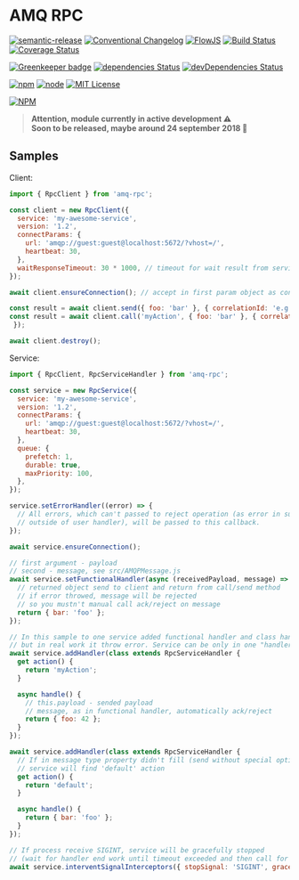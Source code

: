 # AMQ RPC

[![semantic-release](https://img.shields.io/badge/%20%20%F0%9F%93%A6%F0%9F%9A%80-semantic--release-e10079.svg)](https://github.com/semantic-release/semantic-release)
[![Conventional Changelog](https://img.shields.io/badge/changelog-conventional-brightgreen.svg)](https://github.com/conventional-changelog/conventional-changelog/tree/master/packages/conventional-changelog-angular)
[![FlowJS](https://img.shields.io/badge/flow-v0.69-yellow.svg)](https://flow.org/en/)
[![Build Status](https://travis-ci.org/CheerlessCloud/amq-rpc.svg?branch=master)](https://travis-ci.org/CheerlessCloud/amq-rpc)
[![Coverage Status](https://coveralls.io/repos/github/CheerlessCloud/amq-rpc/badge.svg?branch=master)](https://coveralls.io/github/CheerlessCloud/amq-rpc?branch=master)

[![Greenkeeper badge](https://badges.greenkeeper.io/CheerlessCloud/amq-rpc.svg)](https://greenkeeper.io/)
[![dependencies Status](https://david-dm.org/CheerlessCloud/amq-rpc/status.svg)](https://david-dm.org/CheerlessCloud/amq-rpc)
[![devDependencies Status](https://david-dm.org/CheerlessCloud/amq-rpc/dev-status.svg)](https://david-dm.org/CheerlessCloud/amq-rpc?type=dev)

[![npm](https://img.shields.io/npm/v/amq-rpc.svg)]()
[![node](https://img.shields.io/node/v/amq-rpc.svg)]()
[![MIT License](https://img.shields.io/npm/l/amq-rpc.svg)]()

[![NPM](https://nodei.co/npm/amq-rpc.png?downloads=true&downloadRank=true&stars=true)](https://nodei.co/npm/eerror/)


> **Attention, module currently in active development ⚠️**<br>**Soon to be released, maybe around
 24 september 2018 🖖**
 
## Samples
Client:

```javascript
import { RpcClient } from 'amq-rpc';

const client = new RpcClient({
  service: 'my-awesome-service',
  version: '1.2',
  connectParams: {
    url: 'amqp://guest:guest@localhost:5672/?vhost=/',
    heartbeat: 30,
  },
  waitResponseTimeout: 30 * 1000, // timeout for wait result from service
});

await client.ensureConnection(); // accept in first param object as connectParams in constructor

const result = await client.send({ foo: 'bar' }, { correlationId: 'e.g. nginx req id' });
const result = await client.call('myAction', { foo: 'bar' }, { correlationId: 'e.g. nginx req id'
 });

await client.destroy();
```

Service:

```javascript
import { RpcClient, RpcServiceHandler } from 'amq-rpc';

const service = new RpcService({
  service: 'my-awesome-service',
  version: '1.2',
  connectParams: {
    url: 'amqp://guest:guest@localhost:5672/?vhost=/',
    heartbeat: 30,
  },
  queue: {
    prefetch: 1,
    durable: true,
    maxPriority: 100,
  },
});

service.setErrorHandler((error) => {
  // All errors, which can't passed to reject operation (as error in subscriber function,
  // outside of user handler), will be passed to this callback.
});

await service.ensureConnection();

// first argument - payload
// second - message, see src/AMQPMessage.js 
await service.setFunctionalHandler(async (receivedPayload, message) => {
  // returned object send to client and return from call/send method
  // if error throwed, message will be rejected
  // so you mustn't manual call ack/reject on message
  return { bar: 'foo' };
});

// In this sample to one service added functional handler and class handler together,
// but in real work it throw error. Service can be only in one "handler mode".
await service.addHandler(class extends RpcServiceHandler {
  get action() {
    return 'myAction';
  }

  async handle() {
    // this.payload - sended payload
    // message, as in functional handler, automatically ack/reject
    return { foo: 42 };
  }
});

await service.addHandler(class extends RpcServiceHandler {
  // If in message type property didn't fill (send without special options),
  // service will find 'default' action
  get action() {
    return 'default';
  }

  async handle() {
    return { bar: 'foo' };
  }
});

// If process receive SIGINT, service will be gracefully stopped
// (wait for handler end work until timeout exceeded and then call for process.exit())
await service.interventSignalInterceptors({ stopSignal: 'SIGINT', gracefulStopTimeout: 10 * 1000 });
```

